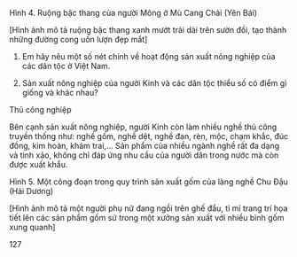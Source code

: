 Hình 4. Ruộng bậc thang của người Mông ở Mù Cang Chải (Yên Bái)

[Hình ảnh mô tả ruộng bậc thang xanh mướt trải dài trên sườn đồi, tạo thành những đường cong uốn lượn đẹp mắt]

1. Em hãy nêu một số nét chính về hoạt động sản xuất nông nghiệp của các dân tộc ở Việt Nam.

2. Sản xuất nông nghiệp của người Kinh và các dân tộc thiểu số có điểm gì giống và khác nhau?

Thủ công nghiệp

Bên cạnh sản xuất nông nghiệp, người Kinh còn làm nhiều nghề thủ công truyền thống như: nghề gốm, nghề dệt, nghề đan, rèn, mộc, chạm khắc, đúc đồng, kim hoàn, khảm trai,... Sản phẩm của nhiều ngành nghề rất đa dạng và tinh xảo, không chỉ đáp ứng nhu cầu của người dân trong nước mà còn được xuất khẩu.

Hình 5. Một công đoạn trong quy trình sản xuất gốm của làng nghề Chu Đậu (Hải Dương)

[Hình ảnh mô tả một người phụ nữ đang ngồi trên ghế đẩu, tỉ mỉ trang trí họa tiết lên các sản phẩm gốm sứ trong một xưởng sản xuất với nhiều bình gốm xung quanh]

127